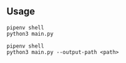 ## Usage

```
pipenv shell
python3 main.py
```

```
pipenv shell
python3 main.py --output-path <path>
```